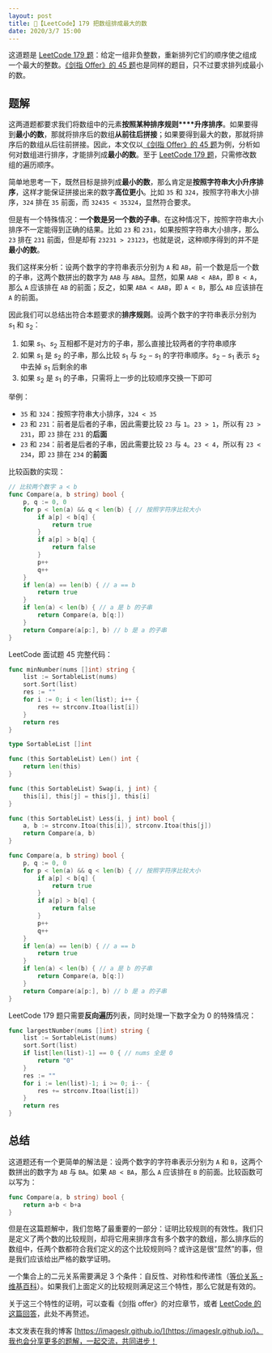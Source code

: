```yaml
---
layout: post
title: 📝【LeetCode】179 把数组排成最大的数
date: 2020/3/7 15:00
---
```


这道题是 [LeetCode 179 题](https://leetcode-cn.com/problems/largest-number/)：给定一组非负整数，重新排列它们的顺序使之组成一个最大的整数。[《剑指 Offer》的 45 题](https://leetcode-cn.com/problems/ba-shu-zu-pai-cheng-zui-xiao-de-shu-lcof/)也是同样的题目，只不过要求排列成最小的数。

## 题解
这两道题都要求我们将数组中的元素**按照某种排序规则****升序排序**。如果要得到**最小的数**，那就将排序后的数组**从前往后拼接**；如果要得到最大的数，那就将排序后的数组从后往前拼接。因此，本文仅以[《剑指 Offer》的 45 题](https://leetcode-cn.com/problems/ba-shu-zu-pai-cheng-zui-xiao-de-shu-lcof/)为例，分析如何对数组进行排序，才能排列成**最小的数**。至于 [LeetCode 179 题](https://leetcode-cn.com/problems/largest-number/)，只需修改数组的遍历顺序。

简单地思考一下，既然目标是排列成**最小的数**，那么肯定是**按照字符串大小升序排序**，这样才能保证拼接出来的数字**高位更小**。比如 `35` 和 `324`，按照字符串大小排序，`324` 排在 `35` 前面，而 `32435 < 35324`，显然符合要求。

但是有一个特殊情况：**一个数是另一个数的子串**。在这种情况下，按照字符串大小排序不一定能得到正确的结果。比如 `23` 和 `231`，如果按照字符串大小排序，那么 `23` 排在 `231` 前面，但是却有 `23231 > 23123`，也就是说，这种顺序得到的并不是**最小的数**。

我们这样来分析：设两个数字的字符串表示分别为 `A` 和 `AB`，前一个数是后一个数的子串，这两个数拼出的数字为 `AAB` 与 `ABA`。显然，如果 `AAB < ABA`，即 `B < A`，那么 `A` 应该排在 `AB` 的前面；反之，如果 `ABA < AAB`，即 `A < B`，那么 `AB` 应该排在 `A` 的前面。

因此我们可以总结出符合本题要求的**排序规则**。设两个数字的字符串表示分别为 $s_1$ 和 $s_2$：
1. 如果 $s_1$、$s_2$ 互相都不是对方的子串，那么直接比较两者的字符串顺序
2. 如果 $s_1$ 是 $s_2$ 的子串，那么比较 $s_1$ 与 $s_2-s_1$ 的字符串顺序。$s_2-s_1$ 表示 $s_2$ 中去掉 $s_1$ 后剩余的串
3. 如果 $s_2$ 是 $s_1$ 的子串，只需将上一步的比较顺序交换一下即可

举例：
* `35` 和 `324`：按照字符串大小排序，`324 < 35`
* `23` 和 `231`：前者是后者的子串，因此需要比较 `23` 与 `1`。`23 > 1`，所以有 `23 > 231`，即 `23` 排在 `231` 的**后面**
* `23` 和 `234`：前者是后者的子串，因此需要比较 `23` 与 `4`。`23 < 4`，所以有 `23 < 234`，即 `23` 排在 `234` 的**前面**

比较函数的实现：
```go
// 比较两个数字 a < b
func Compare(a, b string) bool { 
	p, q := 0, 0
	for p < len(a) && q < len(b) { // 按照字符序比较大小
		if a[p] < b[q] {
			return true
		}
		if a[p] > b[q] {
			return false
		}
		p++
		q++
	}
	if len(a) == len(b) { // a == b
		return true
	}
	if len(a) < len(b) { // a 是 b 的子串
		return Compare(a, b[q:])
	}
	return Compare(a[p:], b) // b 是 a 的子串
}
```

LeetCode 面试题 45 完整代码：
```go
func minNumber(nums []int) string {
	list := SortableList(nums)
	sort.Sort(list)
	res := ""
	for i := 0; i < len(list); i++ {
		res += strconv.Itoa(list[i])
	}
	return res
}

type SortableList []int

func (this SortableList) Len() int {
	return len(this)
}

func (this SortableList) Swap(i, j int) {
	this[i], this[j] = this[j], this[i]
}

func (this SortableList) Less(i, j int) bool {
	a, b := strconv.Itoa(this[i]), strconv.Itoa(this[j])
	return Compare(a, b)
}

func Compare(a, b string) bool {
	p, q := 0, 0
	for p < len(a) && q < len(b) { // 按照字符序比较大小
		if a[p] < b[q] {
			return true
		}
		if a[p] > b[q] {
			return false
		}
		p++
		q++
	}
	if len(a) == len(b) { // a == b
		return true
	}
	if len(a) < len(b) { // a 是 b 的子串
		return Compare(a, b[q:])
	}
	return Compare(a[p:], b) // b 是 a 的子串
}
```

LeetCode 179 题只需要**反向遍历**列表，同时处理一下数字全为 0 的特殊情况：
```go
func largestNumber(nums []int) string {
	list := SortableList(nums)
	sort.Sort(list)
	if list[len(list)-1] == 0 { // nums 全是 0
		return "0"
	}
	res := ""
	for i := len(list)-1; i >= 0; i-- {
		res += strconv.Itoa(list[i])
	}
	return res
}
```


## 总结
这道题还有一个更简单的解法是：设两个数字的字符串表示分别为 `A` 和 `B`，这两个数拼出的数字为 `AB` 与 `BA`。如果 `AB < BA`，那么 `A` 应该排在 `B` 的前面。比较函数可以写为：
```go
func Compare(a, b string) bool {
	return a+b < b+a
}
```

但是在这篇题解中，我们忽略了最重要的一部分：证明比较规则的有效性。我们只是定义了两个数的比较规则，却将它用来排序含有多个数字的数组，那么排序后的数组中，任两个数都符合我们定义的这个比较规则吗？或许这是很“显然”的事，但是我们应该给出严格的数学证明。

一个集合上的二元关系需要满足 3 个条件：自反性、对称性和传递性（[等价关系 - 维基百科](https://zh.wikipedia.org/wiki/%E7%AD%89%E4%BB%B7%E5%85%B3%E7%B3%BB)）。如果我们上面定义的比较规则满足这三个特性，那么它就是有效的。

关于这三个特性的证明，可以查看《剑指 offer》的对应章节，或者 [LeetCode 的这篇回答](https://leetcode-cn.com/problems/largest-number/solution/zui-da-shu-bi-jiao-gui-ze-chuan-di-xing-yi-ji-suan/)，此处不再赘述。

本文发表在我的博客 [https://imageslr.github.io/](https://imageslr.github.io/)。我也会分享更多的题解，一起交流，共同进步！